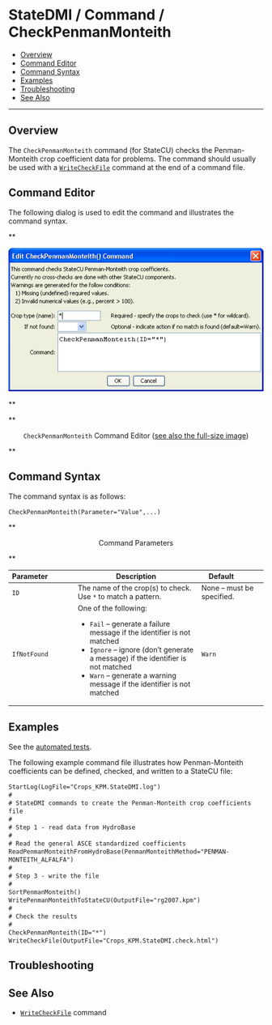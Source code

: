 # StateDMI / Command / CheckPenmanMonteith #

* [Overview](#overview)
* [Command Editor](#command-editor)
* [Command Syntax](#command-syntax)
* [Examples](#examples)
* [Troubleshooting](#troubleshooting)
* [See Also](#see-also)

-------------------------

## Overview ##

The `CheckPenmanMonteith` command (for StateCU)
checks the Penman-Monteith crop coefficient data for problems.  The command should usually be used with a
[`WriteCheckFile`](../WriteCheckFile/WriteCheckFile.md) command at the end of a command file.

## Command Editor ##

The following dialog is used to edit the command and illustrates the command syntax.

**<p style="text-align: center;">
![CheckPenmanMonteith](CheckPenmanMonteith.png)
</p>**

**<p style="text-align: center;">
`CheckPenmanMonteith` Command Editor (<a href="../CheckPenmanMonteith.png">see also the full-size image</a>)
</p>**

## Command Syntax ##

The command syntax is as follows:

```text
CheckPenmanMonteith(Parameter="Value",...)
```
**<p style="text-align: center;">
Command Parameters
</p>**

| **Parameter**&nbsp;&nbsp;&nbsp;&nbsp;&nbsp;&nbsp;&nbsp;&nbsp;&nbsp;&nbsp;&nbsp;&nbsp; | **Description** | **Default**&nbsp;&nbsp;&nbsp;&nbsp;&nbsp;&nbsp;&nbsp;&nbsp;&nbsp;&nbsp; |
| --------------|-----------------|----------------- |
| `ID` | The name of the crop(s) to check.  Use `*` to match a pattern. | None – must be specified. |
| `IfNotFound` | One of the following:<ul><li>`Fail` – generate a failure message if the identifier is not matched</li><li>`Ignore` – ignore (don’t generate a message) if the identifier is not matched</li><li>`Warn` – generate a warning message if the identifier is not matched</li></ul> | `Warn` |

## Examples ##

See the [automated tests](https://github.com/OpenCDSS/cdss-app-statedmi-test/tree/master/test/regression/commands/CheckPenmanMonteith).

The following example command file illustrates how Penman-Monteith coefficients can be defined, checked, and written to a StateCU file:

```
StartLog(LogFile="Crops_KPM.StateDMI.log")
#
# StateDMI commands to create the Penman-Monteith crop coefficients file
#
# Step 1 - read data from HydroBase
#
# Read the general ASCE standardized coefficients
ReadPenmanMonteithFromHydroBase(PenmanMonteithMethod="PENMAN-MONTEITH_ALFALFA")
#
# Step 3 - write the file
#
SortPenmanMonteith()
WritePenmanMonteithToStateCU(OutputFile="rg2007.kpm")
#
# Check the results
#
CheckPenmanMonteith(ID="*")
WriteCheckFile(OutputFile="Crops_KPM.StateDMI.check.html")
```

## Troubleshooting ##

## See Also ##

* [`WriteCheckFile`](../WriteCheckFile/WriteCheckFile.md) command
